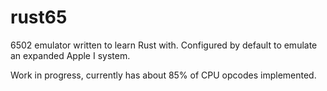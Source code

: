 # rust65

6502 emulator written to learn Rust with. Configured by default to emulate an expanded Apple I system.

Work in progress, currently has about 85% of CPU opcodes implemented.